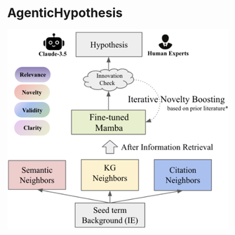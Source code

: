 # AgenticHypothesis

![image](https://github.com/adibgpt/AgenticHypothesis/blob/099986b548144bd5ae07b7bf615961f73441f31c/images/Exploring%20Scientific%20Hypothesis%20Generation%20with%20Mamba.png) 
